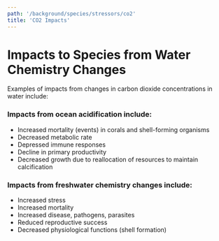 ```yaml
---
path: '/background/species/stressors/co2'
title: 'CO2 Impacts'
---
```


# Impacts to Species from Water Chemistry Changes

Examples of impacts from changes in carbon dioxide concentrations in water include:

### Impacts from ocean acidification include:

- Increased mortality (events) in corals and shell-forming organisms
- Decreased metabolic rate
- Depressed immune responses
- Decline in primary productivity
- Decreased growth due to reallocation of resources to maintain calcification

### Impacts from freshwater chemistry changes include:

- Increased stress
- Increased mortality
- Increased disease, pathogens, parasites
- Reduced reproductive success
- Decreased physiological functions (shell formation)
